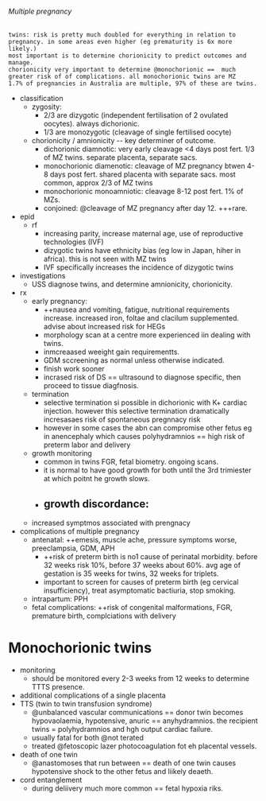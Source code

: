 ###### Multiple pregnancy
    twins: risk is pretty much doubled for everything in relation to pregnancy. in some areas even higher (eg prematurity is 6x more likely.)
    most important is to determine chorionicity to predict outcomes and manage.
    chorionicity very important to determine @monochorionic ==  much greater risk of of complications. all monochorionic twins are MZ
    1.7% of pregnancies in Australia are multiple, 97% of these are twins.
- classification
    + zygosity:
        * 2/3 are dizygotic (independent fertilisation of 2 ovulated oocytes). always dichorionic.
        * 1/3 are monozygotic (cleavage of single fertilised oocyte)
    + chorionicity / amnionicity -- key determiner of outcome.
        * dichorionic diamnotic: very early cleavage <4 days post fert. 1/3 of MZ twins. separate placenta, separate sacs.
        * monochorionic diamenotic: cleavage of MZ pregnancy btwen 4-8 days post fert. shared placenta with separate sacs. most common, approx 2/3 of MZ twins
        * monochorionic monoamniotic: cleavage 8-12 post fert. 1% of MZs. 
        * conjoined: @cleavage of MZ pregnancy after day 12. +++rare. 
- epid
    + rf
        * increasing parity, increase maternal age, use of reproductive technologies (IVF)
        * dizygotic twins have ethnicity bias (eg low in Japan, hiher in africa). this is not seen with MZ twins
        * IVF specifically increases the incidence of dizygotic twins
- investigations
    + USS diagnose twins, and determine amnionicity, chorionicity. 
- rx
    + early pregnancy:
        * ++nausea and vomiting, fatigue, nutritional requirements increase. increased iron, foltae and clacilum supplemented. advise about increased risk for HEGs
        * morphology scan at a centre more experienced iin dealing with twins.
        * inmcreaased weeight gain requirementts.
        * GDM sccreening as normal unless otherwise indicated.
        * finish work sooner
        * incrased risk of DS == ultrasound to diagnose specific, then proceed to tissue diagfnosis.
    + termination
        * selective termination si possible in dichorionic with K+ cardiac injection. however this selective termination dramatically incresasaes risk of spontaneous pregnnacy risk 
        * however in some cases the abn can compromise other fetus eg in anencephaly which causes polyhydramnios == high risk of preterm labor and delivery
    + growth monitoring
        * common in twins FGR, fetal biometry. ongoing scans.
        * it is normal to have good growth for both until the 3rd trimiester at which poitnt he growth slows.
        * growth discordance:
            - 
    + increased symptmos associated with prengnacy
- complications of multiple pregnancy
    + antenatal: ++emesis, muscle ache, pressure symptoms worse, preeclampsia, GDM, APH
        * ++risk of preterm birth is no1 cause of perinatal morbidity. before 32 weeks risk 10%, before 37 weeks about 60%. avg age of gestation is 35 weeks for twins, 32 weeks for triplets.
        * important to screen for causes of preterm birth (eg cervical insufficiency), treat asymptomatic bactiuria, stop smoking. 
    + intrapartum: PPH
    + fetal complications: ++risk of congenital malformations, FGR, premature birth, complciations with delivery

# Monochorionic twins
- monitoring
    + should be monitored every 2-3 weeks from 12 weeks to determine TTTS presence.
- additional complications of a single placenta
- TTS (twin to twin transfusion syndrome)
    + @unbalanced vascular communications == donor twin becomes hypovaolaemia, hypotensive, anuric == anyhydramnios. the recipient twins = polyhydramnios and hgh output cardiac failure. 
    + usually fatal for both @not terated
    + treated @fetoscopic lazer photocoagulation fot eh placental vessels. 
- death of one twin
    + @anastomoses that run between == death of one twin causes hypotensive shock to the other fetus and liikely deaeth.
- cord entanglement 
    + during deliivery much more common == fetal hypoxia riks.
